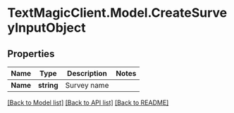 # TextMagicClient.Model.CreateSurveyInputObject
## Properties

Name | Type | Description | Notes
------------ | ------------- | ------------- | -------------
**Name** | **string** | Survey name | 

[[Back to Model list]](../README.md#documentation-for-models) [[Back to API list]](../README.md#documentation-for-api-endpoints) [[Back to README]](../README.md)

